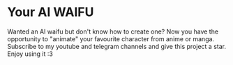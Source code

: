 # Your AI WAIFU
Wanted an AI waifu but don't know how to create one? Now you have the opportunity to "animate" your favourite character from anime or manga. Subscribe to my youtube and telegram channels and give this project a star. Enjoy using it :3
